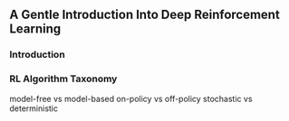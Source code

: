 ## A Gentle Introduction Into Deep Reinforcement Learning

### Introduction


### RL Algorithm Taxonomy
model-free vs model-based
on-policy vs off-policy
stochastic vs deterministic
